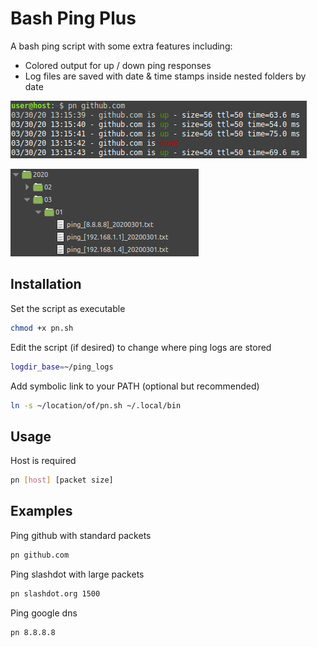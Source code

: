 # Bash Ping Plus

A bash ping script with some extra features including:
* Colored output for up / down ping responses
* Log files are saved with date & time stamps inside nested folders by date

![Ping example](images/ping-example.png)

![Folder structure example](images/folder-structure.png)

## Installation

Set the script as executable
```bash
chmod +x pn.sh
```

Edit the script (if desired) to change where ping logs are stored
```bash
logdir_base=~/ping_logs
```

Add symbolic link to your PATH (optional but recommended)
```bash
ln -s ~/location/of/pn.sh ~/.local/bin
```

## Usage

Host is required
```bash
pn [host] [packet size]
```

## Examples

Ping github with standard packets
```bash
pn github.com
```

Ping slashdot with large packets
```bash
pn slashdot.org 1500
```

Ping google dns
```bash
pn 8.8.8.8
```
